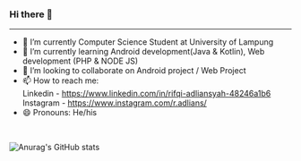 ### Hi there 👋
---
- 🔭 I’m currently Computer Science Student at University of Lampung
- 🌱 I’m currently learning Android development(Java & Kotlin), Web development (PHP & NODE JS)
- 👯 I’m looking to collaborate on Android project / Web Project 
- 📫 How to reach me: </br>
  Linkedin - https://www.linkedin.com/in/rifqi-adliansyah-48246a1b6</br>
  Instagram - https://www.instagram.com/r.adlians/</br>
- 😄 Pronouns: He/his
</br>


![Anurag's GitHub stats](https://github-readme-stats.vercel.app/api?username=rifqiadliansyah&theme=chartreuse-dark&show_icons=true)
